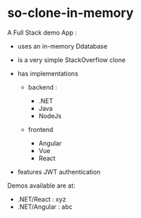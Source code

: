 # so-clone-in-memory

A Full Stack demo App :

- uses an in-memory Ddatabase
- is a very simple StackOverflow clone
- has implementations

  - backend :

    - .NET
    - Java
    - NodeJs

  - frontend
    - Angular
    - Vue
    - React

- features JWT authentication

Demos available are at:

- .NET/React : xyz
- .NET/Angular : abc
